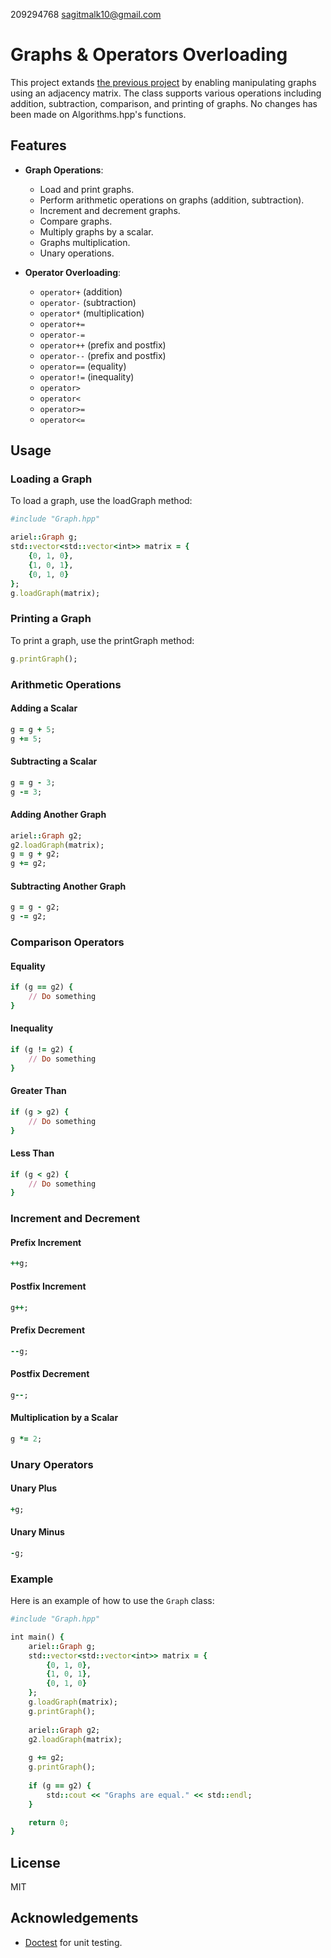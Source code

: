 209294768 sagitmalk10@gmail.com
# Graphs & Operators Overloading

This project extands [the previous project](https://github.com/SagitMalka/cpp_1.git) by enabling manipulating graphs using an adjacency matrix. The class supports various operations including addition, subtraction, comparison, and printing of graphs.
No changes has been made on Algorithms.hpp's functions.
## Features

- **Graph Operations**:
  - Load and print graphs.
  - Perform arithmetic operations on graphs (addition, subtraction).
  - Increment and decrement graphs.
  - Compare graphs.
  - Multiply graphs by a scalar.
  - Graphs multiplication.
  - Unary operations.

- **Operator Overloading**:
  - `operator+` (addition)
  - `operator-` (subtraction)
  - `operator*` (multiplication)
  - `operator+=`
  - `operator-=`
  - `operator++` (prefix and postfix)
  - `operator--` (prefix and postfix)
  - `operator==` (equality)
  - `operator!=` (inequality)
  - `operator>`
  - `operator<`
  - `operator>=`
  - `operator<=`


## Usage
### Loading a Graph

To load a graph, use the loadGraph method:

```ruby
#include "Graph.hpp"

ariel::Graph g;
std::vector<std::vector<int>> matrix = {
    {0, 1, 0},
    {1, 0, 1},
    {0, 1, 0}
};
g.loadGraph(matrix);
```
### Printing a Graph

To print a graph, use the printGraph method:
```ruby
g.printGraph();
```
### Arithmetic Operations
#### Adding a Scalar
```ruby
g = g + 5;
g += 5;
```
#### Subtracting a Scalar
```ruby
g = g - 3;
g -= 3;
```
#### Adding Another Graph
```ruby
ariel::Graph g2;
g2.loadGraph(matrix);
g = g + g2;
g += g2;
```
#### Subtracting Another Graph
```ruby
g = g - g2;
g -= g2;
```
### Comparison Operators
#### Equality
```ruby
if (g == g2) {
    // Do something
}
```
#### Inequality
```ruby
if (g != g2) {
    // Do something
}
```
#### Greater Than
```ruby
if (g > g2) {
    // Do something
}
```
#### Less Than
```ruby
if (g < g2) {
    // Do something
}
```
### Increment and Decrement
#### Prefix Increment
```ruby
++g;
```
#### Postfix Increment
```ruby
g++;
```
#### Prefix Decrement
```ruby
--g;
```
#### Postfix Decrement
```ruby
g--;
```
#### Multiplication by a Scalar
```ruby
g *= 2;
```
### Unary Operators
#### Unary Plus
```ruby
+g;
```
#### Unary Minus
```ruby
-g;
```
### Example
Here is an example of how to use the `Graph` class:
```ruby
#include "Graph.hpp"

int main() {
    ariel::Graph g;
    std::vector<std::vector<int>> matrix = {
        {0, 1, 0},
        {1, 0, 1},
        {0, 1, 0}
    };
    g.loadGraph(matrix);
    g.printGraph();
    
    ariel::Graph g2;
    g2.loadGraph(matrix);
    
    g += g2;
    g.printGraph();
    
    if (g == g2) {
        std::cout << "Graphs are equal." << std::endl;
    }

    return 0;
}
```

## License
MIT
## Acknowledgements
- [Doctest](https://github.com/doctest/doctest) for unit testing.
